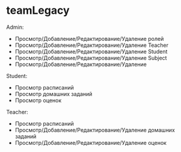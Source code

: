 # teamLegacy

Admin:

- Просмотр/Добавление/Редактирование/Удаление ролей
- Просмотр/Добавление/Редактирование/Удаление Teacher
- Просмотр/Добавление/Редактирование/Удаление Student
- Просмотр/Добавление/Редактирование/Удаление Subject
- Просмотр/Добавление/Редактирование/Удаление 



Student:

- Просмотр расписаний
- Просмотр домашних заданий
- Просмотр оценок


Teacher:

- Просмотр расписаний
- Просмотр/Добавление/Редактирование/Удаление домашних заданий
- Просмотр/Добавление/Редактирование/Удаление оценок



